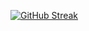 [![GitHub Streak](https://github-readme-streak-stats.herokuapp.com?user=utkarshup49)](https://git.io/streak-stats)
